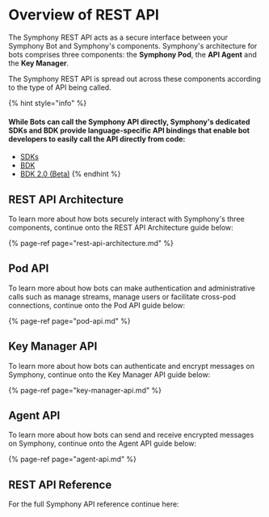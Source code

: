 # Overview of REST API

The Symphony REST API acts as a secure interface between your Symphony Bot and Symphony's components. Symphony's architecture for bots comprises three components: the **Symphony Pod**, the **API Agent** and the **Key Manager**.

The Symphony REST API is spread out across these components according to the type of API being called.

{% hint style="info" %}
#### While Bots can call the Symphony API directly, Symphony's dedicated SDKs and BDK provide language-specific API bindings that enable bot developers to easily call the API directly from code:

* [SDKs](../../developer-tools/developer-tools/sdks.md)
* [BDK](../../developer-tools/developer-tools/bdk-2.0/bdk-1.0/)
* [BDK 2.0 \(Beta\)](../../developer-tools/developer-tools/bdk-2.0/)
{% endhint %}

## REST API Architecture

To learn more about how bots securely interact with Symphony's three components, continue onto the REST API Architecture guide below:

{% page-ref page="rest-api-architecture.md" %}

## Pod API

To learn more about how bots can make authentication and administrative calls such as manage streams, manage users or facilitate cross-pod connections, continue onto the Pod API guide below:

{% page-ref page="pod-api.md" %}

## Key Manager API

To learn more about how bots can authenticate and encrypt messages on Symphony, continue onto the Key Manager API guide below:

{% page-ref page="key-manager-api.md" %}

## Agent API

To learn more about how bots can send and receive encrypted messages on Symphony, continue onto the Agent API guide below:

{% page-ref page="agent-api.md" %}

## REST API Reference

For the full Symphony API reference continue here:

